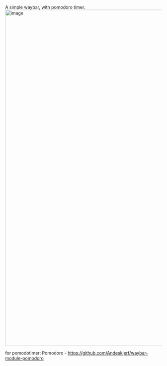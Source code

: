 A simple waybar, with pomodoro timer.
<img width="1920" height="1080" alt="image" src="https://github.com/user-attachments/assets/d4b47a3e-b960-4fbb-8ad3-702feb8e9f74" />

for pomodotimer:
Pomodoro - https://github.com/Andeskjerf/waybar-module-pomodoro

